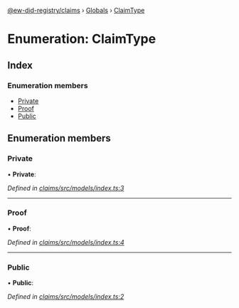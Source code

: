 [@ew-did-registry/claims](../README.md) › [Globals](../globals.md) › [ClaimType](claimtype.md)

# Enumeration: ClaimType

## Index

### Enumeration members

* [Private](claimtype.md#private)
* [Proof](claimtype.md#proof)
* [Public](claimtype.md#public)

## Enumeration members

###  Private

• **Private**:

*Defined in [claims/src/models/index.ts:3](https://github.com/energywebfoundation/ew-did-registry/blob/9712f46/packages/claims/src/models/index.ts#L3)*

___

###  Proof

• **Proof**:

*Defined in [claims/src/models/index.ts:4](https://github.com/energywebfoundation/ew-did-registry/blob/9712f46/packages/claims/src/models/index.ts#L4)*

___

###  Public

• **Public**:

*Defined in [claims/src/models/index.ts:2](https://github.com/energywebfoundation/ew-did-registry/blob/9712f46/packages/claims/src/models/index.ts#L2)*
